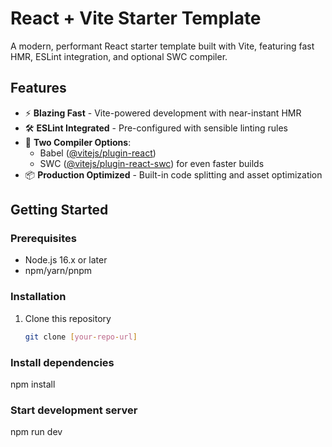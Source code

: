 # React + Vite Starter Template

A modern, performant React starter template built with Vite, featuring fast HMR, ESLint integration, and optional SWC compiler.

## Features

- ⚡️ **Blazing Fast** - Vite-powered development with near-instant HMR
- 🛠 **ESLint Integrated** - Pre-configured with sensible linting rules
- 🔄 **Two Compiler Options**:
  - Babel ([@vitejs/plugin-react](https://github.com/vitejs/vite-plugin-react))
  - SWC ([@vitejs/plugin-react-swc](https://github.com/vitejs/vite-plugin-react-swc)) for even faster builds
- 📦 **Production Optimized** - Built-in code splitting and asset optimization

## Getting Started

### Prerequisites
- Node.js 16.x or later
- npm/yarn/pnpm

### Installation
1. Clone this repository
   ```sh
   git clone [your-repo-url]
### Install dependencies
npm install
### Start development server
npm run dev

